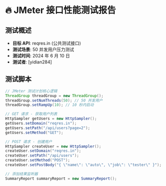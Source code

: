 # 🔥 JMeter 接口性能测试报告

## 测试概述
- **目标 API**: reqres.in (公共测试接口)
- **测试场景**: 50 并发用户压力测试
- **测试时间**: 2024 年 6 月 10 日
- **测试者**: [yidian284]

## 测试脚本
```java
// JMeter 测试计划核心逻辑
ThreadGroup threadGroup = new ThreadGroup();
threadGroup.setNumThreads(50); // 50 并发用户
threadGroup.setRampUp(10); // 10 秒内启动

// GET 请求 - 获取用户列表
HttpSampler getUsers = new HttpSampler();
getUsers.setDomain("reqres.in");
getUsers.setPath("/api/users?page=2");
getUsers.setMethod("GET");

// POST 请求 - 创建用户
HttpSampler createUser = new HttpSampler();
createUser.setDomain("reqres.in");
createUser.setPath("/api/users");
createUser.setMethod("POST");
createUser.setPostBody("{ \"name\": \"auto\", \"job\": \"tester\" }");

// 添加结果监听器
SummaryReport summaryReport = new SummaryReport();

